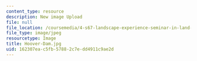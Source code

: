 ```yaml
---
content_type: resource
description: New image Upload
file: null
file_location: /coursemedia/4-s67-landscape-experience-seminar-in-land-art-fall-2016/162307eac5fb57882c7edd4911c9ae2d_Hoover-Dam.jpg
file_type: image/jpeg
resourcetype: Image
title: Hoover-Dam.jpg
uid: 162307ea-c5fb-5788-2c7e-dd4911c9ae2d
---
```


